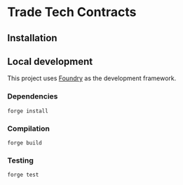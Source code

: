 # Trade Tech Contracts

## Installation

## Local development

This project uses [Foundry](https://github.com/gakonst/foundry) as the development framework.

### Dependencies

```
forge install
```

### Compilation

```
forge build
```

### Testing

```
forge test
```
